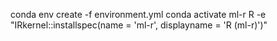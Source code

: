 conda env create -f environment.yml
conda activate ml-r
R -e "IRkernel::installspec(name = 'ml-r', displayname = 'R (ml-r)')"
